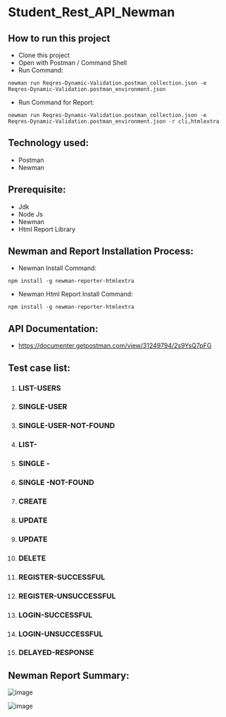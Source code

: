 # Student_Rest_API_Newman

## How to run this project
- Clone this project
- Open with Postman / Command Shell
- Run Command:  
```console 
newman run Reqres-Dynamic-Validation.postman_collection.json -e Reqres-Dynamic-Validation.postman_environment.json 
```
- Run Command for Report: 
```console 
newman run Reqres-Dynamic-Validation.postman_collection.json -e Reqres-Dynamic-Validation.postman_environment.json -r cli,htmlextra
```

## Technology used:
- Postman
- Newman

## Prerequisite:
- Jdk
- Node Js
- Newman
- Html Report Library

## Newman and Report Installation Process:
- Newman Install Command:
```console
npm install -g newman-reporter-htmlextra
```
- Newman Html Report Install Command:
```console
npm install -g newman-reporter-htmlextra
```

## API Documentation:
- https://documenter.getpostman.com/view/31249794/2s9YsQ7pFG

## Test case list:
1. ### LIST-USERS

2. ### SINGLE-USER
	
3. ### SINGLE-USER-NOT-FOUND

4. ### LIST-<RESOURCE>

5. ### SINGLE -<RESOURCE>

6. ### SINGLE <RESOURCE>-NOT-FOUND
	
7. ### CREATE
	
8. ### UPDATE
  
9. ### UPDATE
  
10. ### DELETE
  
11. ### REGISTER-SUCCESSFUL

12. ### REGISTER-UNSUCCESSFUL

13. ### LOGIN-SUCCESSFUL

14. ### LOGIN-UNSUCCESSFUL

15. ### DELAYED-RESPONSE


	
## Newman Report Summary:
![image](https://github.com/tanvirseraj/Reqres-Dynamic-Validation/assets/85784149/ac96af05-8443-40ef-84f0-757ecf4e4a69)



![image](https://github.com/tanvirseraj/Reqres-Dynamic-Validation/assets/85784149/5f93e720-a953-4f4a-97e2-c2590740ae56)

